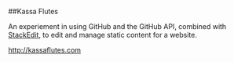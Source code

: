 ##Kassa Flutes

An experiement in using GitHub and the GitHub API, combined with [StackEdit](https://stackedit.io), to edit and manage static content for a website.

<http://kassaflutes.com>
